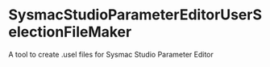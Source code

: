 # SysmacStudioParameterEditorUserSelectionFileMaker
A tool to create .usel files for Sysmac Studio Parameter Editor
